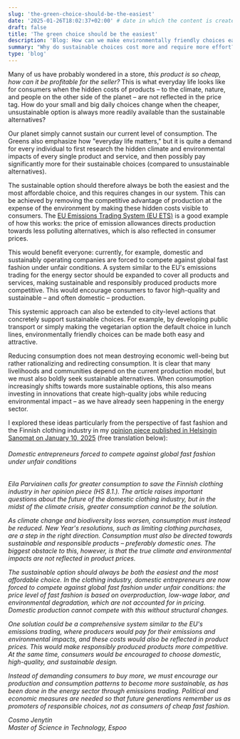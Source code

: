 ```yaml
---
slug: 'the-green-choice-should-be-the-easiest'
date: '2025-01-26T18:02:37+02:00' # date in which the content is created - defaults to "today"
draft: false
title: 'The green choice should be the easiest'
description: 'Blog: How can we make environmentally friendly choices easy and affordable? Discover the solution that transforms our consumption into a more sustainable one through emissions trading and systemic changes.'
summary: "Why do sustainable choices cost more and require more effort? How can we make sustainable options more appealing? In my blog post, I explore why sustainable choices often cost more and demand extra effort. I consider how expanding emissions trading and other systemic changes could make environmentally friendly choices both cheaper and easier. The example of fast fashion particularly shows how domestic, responsible companies are forced to compete under unfair conditions – and how this can be fixed."
type: 'blog'
---
```


Many of us have probably wondered in a store, *this product is so cheap, how can it be profitable for the seller?* This is what everyday life looks like for consumers when the hidden costs of products – to the climate, nature, and people on the other side of the planet – are not reflected in the price tag. How do your small and big daily choices change when the cheaper, unsustainable option is always more readily available than the sustainable alternatives?

Our planet simply cannot sustain our current level of consumption. The Greens also emphasize how "everyday life matters," but it is quite a demand for every individual to first research the hidden climate and environmental impacts of every single product and service, and then possibly pay significantly more for their sustainable choices (compared to unsustainable alternatives).

The sustainable option should therefore always be both the easiest and the most affordable choice, and this requires changes in our system. This can be achieved by removing the competitive advantage of production at the expense of the environment by making these hidden costs visible to consumers. The [EU Emissions Trading System (EU ETS)](https://climate.ec.europa.eu/eu-action/eu-emissions-trading-system-eu-ets_en) is a good example of how this works: the price of emission allowances directs production towards less polluting alternatives, which is also reflected in consumer prices.

This would benefit everyone: currently, for example, domestic and sustainably operating companies are forced to compete against global fast fashion under unfair conditions. A system similar to the EU's emissions trading for the energy sector should be expanded to cover all products and services, making sustainable and responsibly produced products more competitive. This would encourage consumers to favor high-quality and sustainable – and often domestic – production.

This systemic approach can also be extended to city-level actions that concretely support sustainable choices. For example, by developing public transport or simply making the vegetarian option the default choice in lunch lines, environmentally friendly choices can be made both easy and attractive.

Reducing consumption does not mean destroying economic well-being but rather rationalizing and redirecting consumption. It is clear that many livelihoods and communities depend on the current production model, but we must also boldly seek sustainable alternatives. When consumption increasingly shifts towards more sustainable options, this also means investing in innovations that create high-quality jobs while reducing environmental impact – as we have already seen happening in the energy sector.

I explored these ideas particularly from the perspective of fast fashion and the Finnish clothing industry in my [opinion piece published in Helsingin Sanomat on January 10, 2025](https://www.hs.fi/mielipide/art-2000010951365.html) (free translation below):

###### *Domestic entrepreneurs forced to compete against global fast fashion under unfair conditions*

*Eila Parviainen calls for greater consumption to save the Finnish clothing industry in her opinion piece (HS 8.1.). The article raises important questions about the future of the domestic clothing industry, but in the midst of the climate crisis, greater consumption cannot be the solution.*

*As climate change and biodiversity loss worsen, consumption must instead be reduced. New Year's resolutions, such as limiting clothing purchases, are a step in the right direction. Consumption must also be directed towards sustainable and responsible products – preferably domestic ones. The biggest obstacle to this, however, is that the true climate and environmental impacts are not reflected in product prices.*

*The sustainable option should always be both the easiest and the most affordable choice. In the clothing industry, domestic entrepreneurs are now forced to compete against global fast fashion under unfair conditions: the price level of fast fashion is based on overproduction, low-wage labor, and environmental degradation, which are not accounted for in pricing. Domestic production cannot compete with this without structural changes.*

*One solution could be a comprehensive system similar to the EU's emissions trading, where producers would pay for their emissions and environmental impacts, and these costs would also be reflected in product prices. This would make responsibly produced products more competitive. At the same time, consumers would be encouraged to choose domestic, high-quality, and sustainable design.*

*Instead of demanding consumers to buy more, we must encourage our production and consumption patterns to become more sustainable, as has been done in the energy sector through emissions trading. Political and economic measures are needed so that future generations remember us as promoters of responsible choices, not as consumers of cheap fast fashion.*

*Cosmo Jenytin*  
*Master of Science in Technology, Espoo*